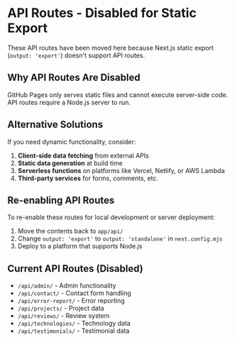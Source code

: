 # API Routes - Disabled for Static Export

These API routes have been moved here because Next.js static export (`output: 'export'`) doesn't support API routes.

## Why API Routes Are Disabled

GitHub Pages only serves static files and cannot execute server-side code. API routes require a Node.js server to run.

## Alternative Solutions

If you need dynamic functionality, consider:

1. **Client-side data fetching** from external APIs
2. **Static data generation** at build time
3. **Serverless functions** on platforms like Vercel, Netlify, or AWS Lambda
4. **Third-party services** for forms, comments, etc.

## Re-enabling API Routes

To re-enable these routes for local development or server deployment:

1. Move the contents back to `app/api/`
2. Change `output: 'export'` to `output: 'standalone'` in `next.config.mjs`
3. Deploy to a platform that supports Node.js

## Current API Routes (Disabled)

- `/api/admin/` - Admin functionality
- `/api/contact/` - Contact form handling
- `/api/error-report/` - Error reporting
- `/api/projects/` - Project data
- `/api/reviews/` - Review system
- `/api/technologies/` - Technology data
- `/api/testimonials/` - Testimonial data